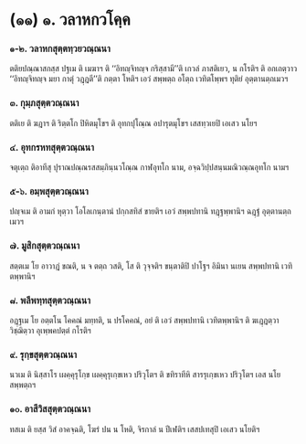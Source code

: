<h1>(๑๑) ๑. วลาหกวโคฺค</h1>
<h3>๑-๒. วลาหกสุตฺตทฺวยวณฺณนา</h3>
<p> ตติยปณฺณาสกสฺส    ปฐเม ติ เมฆาฯ ติ ‘‘อิทญฺจิทญฺจ กริสฺสามี’’ติ เกวลํ ภาสติเยว, น กโรติฯ ติ อกเถตฺวาว ‘‘อิทญฺจิทญฺจ มยา กาตุํ วฎฺฎตี’’ติ กตฺตา โหติฯ เอวํ สพฺพตฺถ อโตฺถ เวทิตโพฺพฯ ทุติยํ อุตฺตานตฺถเมวฯ</p>


<h3>๓. กุมฺภสุตฺตวณฺณนา</h3>
<p> ตติเย ติ ฆฎาฯ ติ ริตฺตโก ปิหิตมุโขฯ ติ อุทกปุโณฺณ อปารุตมุโขฯ เสสทฺวเยปิ เอเสว นโยฯ</p>


<h3>๔. อุทกรหทสุตฺตวณฺณนา</h3>
<p> จตุเตฺถ ติอาทีสุ ปุราณปณฺณรสสมฺภินฺนวโณฺณ กาฬอุทโก  นาม, อจฺฉวิปฺปสนฺนมณิวณฺณอุทโก  นามฯ</p>


<h3>๕-๖. อมฺพสุตฺตวณฺณนา</h3>
<p> ปญฺจเม ติ อามกํ หุตฺวา โอโลเกนฺตานํ ปกฺกสทิสํ ขายติฯ เอวํ สพฺพปทานิ ทฎฺฐพฺพานิฯ ฉฎฺฐํ อุตฺตานตฺถเมวฯ</p>


<h3>๗. มูสิกสุตฺตวณฺณนา</h3>
<p> สตฺตเม  โย อาวาฎํ ขณติ, น จ ตตฺถ วสติ, โส ติ วุจฺจติฯ ขนฺตาติปิ ปาโฐฯ อิมินา นเยน สพฺพปทานิ เวทิตพฺพานิฯ</p>


<h3>๘. พลีพทฺทสุตฺตวณฺณนา</h3>
<p> อฎฺฐเม  โย อตฺตโน โคคณํ มทฺทติ, น ปรโคคณํ, อยํ ติ เอวํ สพฺพปทานิ เวทิตพฺพานิฯ ติ ฆเฎฺฎตฺวา วิชฺฌิตฺวา อุเพฺพคปตฺตํ กโรติฯ</p>


<h3>๙. รุกฺขสุตฺตวณฺณนา</h3>
<p> นวเม ติ นิสฺสาโร เผคฺคุรุโกฺข เผคฺคุรุเกฺขเหว ปริวุโตฯ ติ  ขทิราทีหิ สารรุเกฺขเหว ปริวุโตฯ เอส นโย สพฺพตฺถฯ</p>


<h3>๑๐. อาสีวิสสุตฺตวณฺณนา</h3>
<p> ทสเม ติ ยสฺส วิสํ อาคจฺฉติ, โฆรํ ปน น โหติ, จิรกาลํ น ปีเฬติฯ เสสปเทสุปิ เอเสว นโยติฯ</p>

</p>





